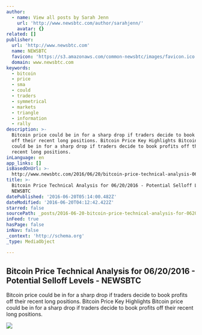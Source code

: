 ```yaml
---
author:
  - name: View all posts by Sarah Jenn
    url: 'http://www.newsbtc.com/author/sarahjenn/'
    avatar: {}
related: []
publisher:
  url: 'http://www.newsbtc.com'
  name: NEWSBTC
  favicon: 'https://s3.amazonaws.com/common-newsbtc/images/favicon.ico'
  domain: www.newsbtc.com
keywords:
  - bitcoin
  - price
  - sma
  - could
  - traders
  - symmetrical
  - markets
  - triangle
  - information
  - rally
description: >-
  Bitcoin price could be in for a sharp drop if traders decide to book profits
  off their recent long positions. Bitcoin Price Key Highlights Bitcoin price
  could be in for a sharp drop if traders decide to book profits off their
  recent long positions.
inLanguage: en
app_links: []
isBasedOnUrl: >-
  http://www.newsbtc.com/2016/06/20/bitcoin-price-technical-analysis-06202016-potential-selloff-levels/
title: >-
  Bitcoin Price Technical Analysis for 06/20/2016 - Potential Selloff Levels -
  NEWSBTC
datePublished: '2016-06-20T05:14:00.482Z'
dateModified: '2016-06-20T04:12:42.422Z'
starred: false
sourcePath: _posts/2016-06-20-bitcoin-price-technical-analysis-for-06202016-potential.md
inFeed: true
hasPage: false
inNav: false
_context: 'http://schema.org'
_type: MediaObject

---
```

<article style=""><h1>Bitcoin Price Technical Analysis for 06/20/2016 - Potential Selloff Levels - NEWSBTC</h1><p>Bitcoin price could be in for a sharp drop if traders decide to book profits off their recent long positions. Bitcoin Price Key Highlights Bitcoin price could be in for a sharp drop if traders decide to book profits off their recent long positions.</p><img src="http://s3.amazonaws.com/main-newsbtc-images/2016/06/20043614/160620_btcusd.png" /></article>
